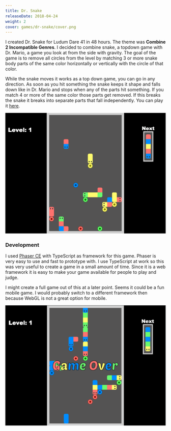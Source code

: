 ```yaml
---
title: Dr. Snake
releaseDate: 2018-04-24
weight: 2
cover: games/dr-snake/cover.png
---
```




I created Dr. Snake for Ludum Dare 41 in 48 hours. The theme was **Combine 2 Incompatible Genres**. I decided to combine snake, a topdown game with Dr. Mario, a game you look at from the side with gravity. The goal of the game is to remove all circles from the level by matching 3 or more snake body parts of the same color horizontally or vertically with the circle of that color.

While the snake moves it works as a top down game, you can go in any direction. As soon as you hit something the snake keeps it shape and falls down like in Dr. Mario and stops when any of the parts hit something. If you match 4 or more of the same color those parts get removed. If this breaks the snake it breaks into separate parts that fall independently. You can play it [here](https://codescapade.github.io/LD41/).

![screenshot-1](games/dr-snake/screenshot-1.png)


### Development
I used [Phaser CE](https://phaser.io/download/phaserce) with TypeScript as framework for this game. Phaser is very easy to use and fast to prototype with. I use TypeScript at work so this was very useful to create a game in a small amount of time. Since it is a web framework it is easy to make your game available for people to play and judge. 

I might create a full game out of this at a later point. Seems it could be a fun mobile game. I would probably switch to a different framework then because WebGL is not a great option for mobile.

![screenshot-2](games/dr-snake/screenshot-2.png)